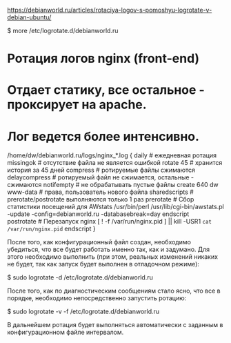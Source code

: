 https://debianworld.ru/articles/rotaciya-logov-s-pomoshyu-logrotate-v-debian-ubuntu/

$ more /etc/logrotate.d/debianworld.ru
# Ротация логов nginx (front-end)
# Отдает статику, все остальное - проксирует на apache.
# Лог ведется более интенсивно. 
/home/dw/debianworld.ru/logs/nginx_*.log {
    daily                   # ежедневная ротация
    missingok               # отсутствие файла не является ошибкой
    rotate 45               # хранится история за 45 дней
    compress                # ротируемые файлы сжимаются
    delaycompress           # ротируемый файл не сжимается, остальные - сжимаются
    notifempty              # не обрабатывать пустые файлы
    create 640 dw www-data  # права, пользователь нового файла
    sharedscripts           # prerotate/postrotate выполняются только 1 раз
    prerotate               # Cбор статистики посещений для AWstats
            /usr/bin/perl /usr/lib/cgi-bin/awstats.pl -update -config=debianworld.ru -databasebreak=day
    endscript               
    postrotate              # Перезапуск nginx
            [ ! -f /var/run/nginx.pid ] || kill -USR1 `cat /var/run/nginx.pid`
    endscript
}



После того, как конфигурационный файл создан, необходимо убедиться, что все будет работать именно так, как и задумано. Для этого необходимо выполнить (при этом, реальных изменений никаких не будет, так как запуск будет выполнен в отладочном режиме):

$ sudo logrotate -d /etc/logrotate.d/debianworld.ru

После того, как по диагностическим сообщениям стало ясно, что все в порядке, необходимо непосредственно запустить ротацию:

$ sudo logrotate -v -f /etc/logrotate.d/debianworld.ru

В дальнейшем ротация будет выполняться автоматически с заданным в конфигурационном файле интервалом. 




